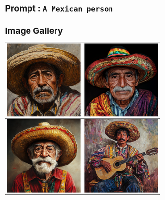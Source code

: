 # Prompt : `A Mexican person`

# Image Gallery

| ![Image 1](A_Mexican_person__1.png) | ![Image 2](A_Mexican_person__2.png) |
| ----------------------------------- | ----------------------------------- |
| ![Image 3](A_Mexican_person__3.png) | ![Image 4](A_Mexican_person__4.png) |
